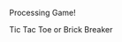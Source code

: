 Processing Game!

Tic Tac Toe or Brick Breaker

<script src="processing.min.js"></script>
<canvas data-processing-sources="Game2.pde"></canvas>
